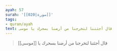 ```yaml
---
ayah: 57
surah: '[[020|سورة]]'
tags:
- quran/ayah
text: قال أجئتنا لتخرجنا من أرضنا بسحرك يا موسى
---
```

> قال أجئتنا لتخرجنا من أرضنا بسحرك يا [[موسى]]
